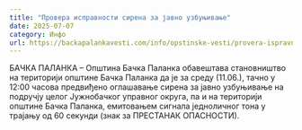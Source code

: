 ```yaml
---
title: "Провера исправности сирена за јавно узбуњивање"
date: 2025-07-07
category: Инфо
url: https://backapalankavesti.com/info/opstinske-vesti/provera-ispravnosti-sirena-za-javno-uzbunjivanje-3/
---
```


БАЧКА ПАЛАНКА – Општина Бачка Паланка обавештава становништво на територији општине Бачка Паланка да је за среду (11.06.), тачно у 12:00 часова предвиђено оглашавање сирена за јавно узбуњивање на подручју целог Јужнобачког управног округа, па и на територији општине Бачка Паланка, емитовањем сигнала једноличног тона у трајању од 60 секунди (знак за ПРЕСТАНАК ОПАСНОСТИ).

